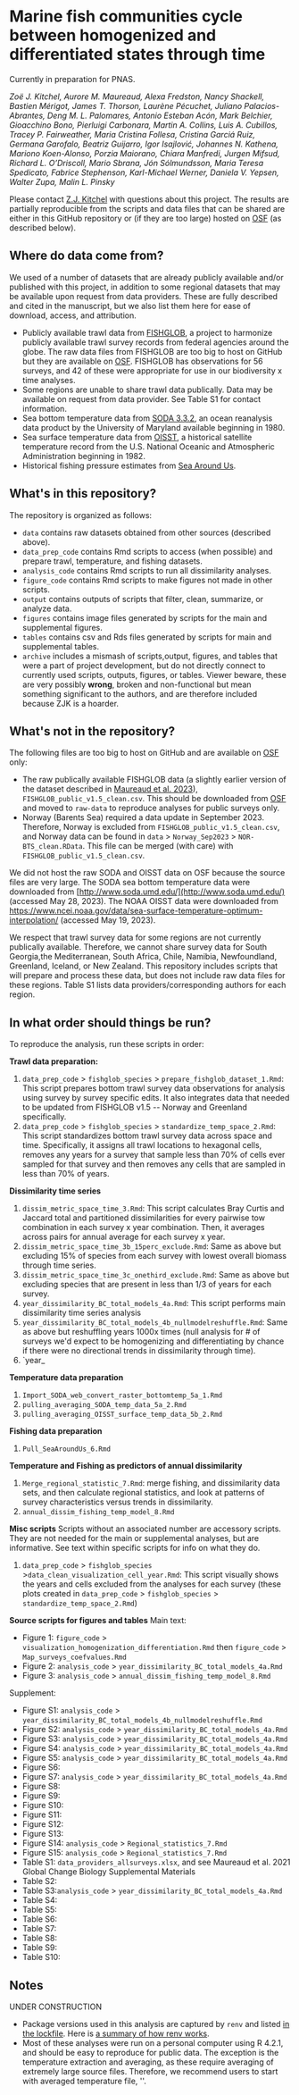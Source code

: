 # Marine fish communities cycle between homogenized and differentiated states through time

Currently in preparation for PNAS.

*Zoë J. Kitchel, Aurore M. Maureaud, Alexa Fredston, Nancy Shackell, Bastien Mérigot, James T. Thorson, Laurène Pécuchet, Juliano Palacios-Abrantes, Deng M. L. Palomares, Antonio Esteban Acón, Mark Belchier, Gioacchino Bono, Pierluigi Carbonara, Martin A. Collins, Luis A. Cubillos, Tracey P. Fairweather, Maria Cristina Follesa, Cristina Garciá Ruiz, Germana Garofalo, Beatriz Guijarro, Igor Isajlović, Johannes N. Kathena, Mariono Koen-Alonso, Porzia Maiorano, Chiara Manfredi, Jurgen Mifsud, Richard L. O’Driscoll, Mario Sbrana, Jón Sólmundsson, Maria Teresa Spedicato, Fabrice Stephenson, Karl-Michael Werner, Daniela V. Yepsen, Walter Zupa, Malin L. Pinsky*

Please contact [Z.J. Kitchel](https://www.zoekithcel.com/) with questions about this project. The results are partially reproducible from the scripts and data files that can be shared are either in this GitHub repository or (if they are too large) hosted on [OSF](https://osf.io/) (as described below). 

## Where do data come from?

We used of a number of datasets that are already publicly available and/or published with this project, in addition to some regional datasets that may be available upon request from data providers. These are fully described and cited in the manuscript, but we also list them here for ease of download, access, and attribution. 

* Publicly available trawl data from [FISHGLOB](https://github.com/AquaAuma/FishGlob_data), a project to harmonize publicly available trawl survey records from federal agencies around the globe. The raw data files from FISHGLOB are too big to host on GitHub but they are available on [OSF](https://osf.io/). FISHGLOB has observations for 56 surveys, and 42 of these were appropriate for use in our biodiversity x time analyses.
* Some regions are unable to share trawl data publically. Data may be available on request from data provider. See Table S1 for contact information.
* Sea bottom temperature data from [SODA 3.3.2](http://www.soda.umd.edu/), an ocean reanalysis data product by the University of Maryland available beginning in 1980. 
* Sea surface temperature data from [OISST](https://www.ncei.noaa.gov/products/optimum-interpolation-sst), a historical satellite temperature record from the U.S. National Oceanic and Atmospheric Administration beginning in 1982.
* Historical fishing pressure estimates from [Sea Around Us](https://www.seaaroundus.org/).


## What's in this repository?

The repository is organized as follows:

* `data` contains raw datasets obtained from other sources (described above).
* `data_prep_code` contains Rmd scripts to access (when possible) and prepare trawl, temperature, and fishing datasets.
* `analysis_code` contains Rmd scripts to run all dissimilarity analyses.
* `figure_code` contains Rmd scripts to make figures not made in other scripts.
* `output` contains outputs of scripts that filter, clean, summarize, or analyze data.
* `figures` contains image files generated by scripts for the main and supplemental figures.
* `tables` contains csv and Rds files generated by scripts for main and supplemental tables.
* `archive` includes a mismash of scripts,output, figures, and tables that were a part of project development, but do not directly connect to currently used scripts, outputs, figures, or tables. Viewer beware, these are very possibly **wrong**, broken and non-functional but mean something significant to the authors, and are therefore included because ZJK is a hoarder.

## What's not in the repository? 

The following files are too big to host on GitHub and are available on [OSF](https://osf.io/) only:

- The raw publically available FISHGLOB data (a slightly earlier version of the dataset described in [Maureaud et al. 2023](https://doi.org/10.31219/osf.io/2bcjw)), `FISHGLOB_public_v1.5_clean.csv`. This should be downloaded from [OSF](https://osf.io/) and moved to `raw-data` to reproduce analyses for public surveys only.
- Norway (Barents Sea) required a data update in September 2023. Therefore, Norway is excluded from `FISHGLOB_public_v1.5_clean.csv`, and Norway data can be found in `data` > `Norway_Sep2023` > `NOR-BTS_clean.RData`. This file can be merged (with care) with `FISHGLOB_public_v1.5_clean.csv`.

We did not host the raw SODA and OISST data on OSF because the source files are very large. The SODA sea bottom temperature data were downloaded from [http://www.soda.umd.edu/](http://www.soda.umd.edu/) (accessed May 28, 2023). The NOAA OISST data were downloaded from https://www.ncei.noaa.gov/data/sea-surface-temperature-optimum-interpolation/ (accessed May 19, 2023). 

We respect that trawl survey data for some regions are not currently publically available. Therefore, we cannot share survey data for South Georgia,the Mediterranean, South Africa, Chile, Namibia, Newfoundland, Greenland, Iceland, or New Zealand. This repository includes scripts that will prepare and process these data, but does not include raw data files for these regions. Table S1 lists data providers/corresponding authors for each region.

## In what order should things be run?

To reproduce the analysis, run these scripts in order:

**Trawl data preparation:**
1. `data_prep_code` > `fishglob_species` > `prepare_fishglob_dataset_1.Rmd`: This script prepares bottom trawl survey data observations for analysis using survey by survey specific edits. It also integrates data that needed to be updated from FISHGLOB v1.5 -- Norway and Greenland specifically.
1. `data_prep_code` > `fishglob_species` > `standardize_temp_space_2.Rmd`: This script standardizes bottom trawl survey data across space and time. Specifically, it assigns all trawl locations to hexagonal cells, removes any years for a survey that sample less than 70% of cells ever sampled for that survey and then removes any cells that are sampled in less than 70% of years.

**Dissimilarity time series**
1. `dissim_metric_space_time_3.Rmd`: This script calculates Bray Curtis and Jaccard total and partitioned dissimilarities for every pairwise tow combination in each survey x year combination. Then, it averages across pairs for annual average for each survey x year.
1. `dissim_metric_space_time_3b_15perc_exclude.Rmd`: Same as above but excluding 15% of species from each survey with lowest overall biomass through time series.
1. `dissim_metric_space_time_3c_onethird_exclude.Rmd`: Same as above but excluding species that are present in less than 1/3 of years for each survey.
1. `year_dissimilarity_BC_total_models_4a.Rmd`: This script performs main dissimilarity time series analysis
1. `year_dissimilarity_BC_total_models_4b_nullmodelreshuffle.Rmd`: Same as above but reshuffling years 1000x times (null analysis for # of surveys we'd expect to be homogenizing and differentiating by chance if there were no directional trends in dissimilarity through time).
1. `year_

**Temperature data preparation**
1. `Import_SODA_web_convert_raster_bottomtemp_5a_1.Rmd`
1. `pulling_averaging_SODA_temp_data_5a_2.Rmd`
1. `pulling_averaging_OISST_surface_temp_data_5b_2.Rmd`

**Fishing data preparation**
1. `Pull_SeaAroundUs_6.Rmd`

**Temperature and Fishing as predictors of annual dissimilarity**
1. `Merge_regional_statistic_7.Rmd`: merge fishing, and dissimilarity data sets, and then calculate regional statistics, and look at patterns of survey characteristics versus trends in dissimilarity.
1. `annual_dissim_fishing_temp_model_8.Rmd`

**Misc scripts**
Scripts without an associated number are accessory scripts. They are not needed for the main or supplemental analyses, but are informative. See text within specific scripts for info on what they do.
1. `data_prep_code` > `fishglob_species` >`data_clean_visualization_cell_year.Rmd`: This script visually shows the years and cells excluded from the analyses for each survey (these plots created in `data_prep_code` > `fishglob_species` > `standardize_temp_space_2.Rmd`)

**Source scripts for figures and tables**
Main text:
- Figure 1: `figure_code` > `visualization_homogenization_differentiation.Rmd` then `figure_code` > `Map_surveys_coefvalues.Rmd` 
- Figure 2: `analysis_code` > `year_dissimilarity_BC_total_models_4a.Rmd`
- Figure 3: `analysis_code` > `annual_dissim_fishing_temp_model_8.Rmd`

Supplement:
- Figure S1: `analysis_code` > `year_dissimilarity_BC_total_models_4b_nullmodelreshuffle.Rmd`
- Figure S2: `analysis_code` > `year_dissimilarity_BC_total_models_4a.Rmd`
- Figure S3: `analysis_code` > `year_dissimilarity_BC_total_models_4a.Rmd`
- Figure S4: `analysis_code` > `year_dissimilarity_BC_total_models_4a.Rmd`
- Figure S5: `analysis_code` > `year_dissimilarity_BC_total_models_4a.Rmd`
- Figure S6:
- Figure S7: `analysis_code` > `year_dissimilarity_BC_total_models_4a.Rmd`
- Figure S8: 
- Figure S9:
- Figure S10:
- Figure S11:
- Figure S12:
- Figure S13:
- Figure S14: `analysis_code` > `Regional_statistics_7.Rmd`
- Figure S15: `analysis_code` > `Regional_statistics_7.Rmd`
- Table S1: `data_providers_allsurveys.xlsx`, and see Maureaud et al. 2021 Global Change Biology Supplemental Materials
- Table S2:
- Table S3:`analysis_code` > `year_dissimilarity_BC_total_models_4a.Rmd`
- Table S4:
- Table S5:
- Table S6:
- Table S7:
- Table S8:
- Table S9:
- Table S10:


## Notes
UNDER CONSTRUCTION
* Package versions used in this analysis are captured by `renv` and listed [in the lockfile](....renv.lock). Here is [a summary of how renv works](https://rstudio.github.io/renv/articles/renv.html). 
* Most of these analyses were run on a personal computer using R 4.2.1, and should be easy to reproduce for public data. The exception is the temperature extraction and averaging, as these require averaging of extremely large source files. Therefore, we recommend users to start with averaged temperature file, ''.